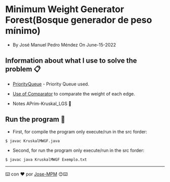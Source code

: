 # Minimum Weight Generator Forest(Bosque generador de peso mínimo)

* By José Manuel Pedro Méndez On June-15-2022

## Information about what I use to solve the problem 📋

* [PriorityQueue](https://www.geeksforgeeks.org/priorityqueue-comparator-method-in-java/) - Priority Queue used.
 

* [Use of Comparator](https://www.geeksforgeeks.org/comparator-interface-jav) to comparate the weight of each edge.

* Notes APrim-Kruskal_LGS 📖

## Run the program 🔧

* First, for compile the program only execute/run in the src forder: 

```
$ javac KruskalMWGF.java
```

* Second, for run the program only execute/run in the src forder: 

```
$ javac java KruskalMWGF Exemplo.txt
```

---
⌨️ con ❤️ por [Jose-MPM](https://github.com/Jose-MPM) 😊⌨️
